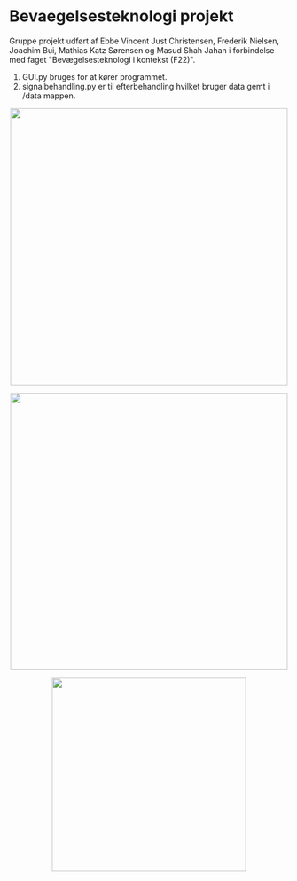 # Bevaegelsesteknologi projekt
Gruppe projekt udført af Ebbe Vincent Just Christensen, Frederik Nielsen, Joachim Bui, Mathias Katz Sørensen og Masud Shah Jahan i forbindelse med faget "Bevægelsesteknologi i kontekst (F22)".

1. GUI.py bruges for at kører programmet.
2. signalbehandling.py er til efterbehandling hvilket bruger data gemt i /data mappen.



<p align="center">
    <img src="https://user-images.githubusercontent.com/78741570/216612060-0044f03b-8b29-4786-bd1b-1447cb0b82ea.png"
         width="500">


<p align="center">
    <img src="https://user-images.githubusercontent.com/78741570/216612503-576cca34-80c4-472d-9e10-910751a75777.png"
         width="500">

    
<p align="center">
    <img src="https://user-images.githubusercontent.com/78741570/216612718-60f68945-55c7-45d0-acc3-d4128d6881f4.png"
         width="350">

    
    



